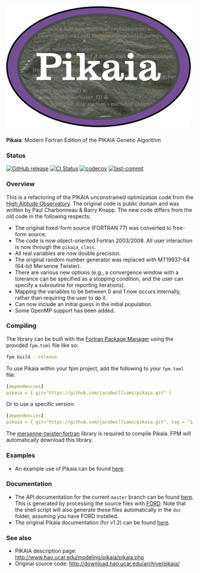 ![pikaia](media/logo.png)
============

**Pikaia**: Modern Fortran Edition of the PIKAIA Genetic Algorithm

### Status

[![GitHub release](https://img.shields.io/github/release/jacobwilliams/pikaia.svg)](https://github.com/jacobwilliams/pikaia/releases/latest)
[![CI Status](https://github.com/jacobwilliams/pikaia/actions/workflows/CI.yml/badge.svg)](https://github.com/jacobwilliams/pikaia/actions)
[![codecov](https://codecov.io/gh/jacobwilliams/pikaia/branch/master/graph/badge.svg)](https://codecov.io/gh/jacobwilliams/pikaia)
[![last-commit](https://img.shields.io/github/last-commit/jacobwilliams/pikaia)](https://github.com/jacobwilliams/pikaia/commits/master)

### Overview

This is a refactoring of the PIKAIA unconstrained optimization code from the [High Altitude Observatory](http://www.hao.ucar.edu/modeling/pikaia/pikaia.php).  The original code is public domain and was written by Paul Charbonneau & Barry Knapp.  The new code differs from the old code in the following respects:

  * The original fixed-form source (FORTRAN 77) was converted to free-form source.
  * The code is now object-oriented Fortran 2003/2008.  All user interaction is now through the   ```pikaia_class```.
  * All real variables are now double precision.
  * The original random number generator was replaced with MT19937-64 (64-bit Mersenne Twister).
  * There are various new options (e.g., a convergence window with a tolerance can be specified as a   stopping condition, and the user can specify a subroutine for reporting iterations).
  * Mapping the variables to be between 0 and 1 now occurs internally, rather than requiring the user   to do it.
  * Can now include an initial guess in the initial population.
  * Some OpenMP support has been added.

### Compiling

The library can be built with the [Fortran Package Manager](https://github.com/fortran-lang/fpm) using the provided `fpm.toml` file like so:

```bash
fpm build --release
```

To use Pikaia within your fpm project, add the following to your `fpm.toml` file:

```yml
[dependencies]
pikaia = { git="https://github.com/jacobwilliams/pikaia.git" }
```

Or to use a specific version:

```yml
[dependencies]
pikaia = { git="https://github.com/jacobwilliams/pikaia.git", tag = "1.0.1" }
```

The [mersenne-twister-fortran](https://github.com/jacobwilliams/mersenne-twister-fortran) library is required to compile Pikaia. FPM will automatically download this library.

### Examples

 * An example use of Pikaia can be found [here](http://degenerateconic.com/earth-mars-free-return/).

### Documentation

 * The API documentation for the current ```master``` branch can be found [here](https://jacobwilliams.github.io/pikaia/).  This is generated by processing the source files with [FORD](https://github.com/Fortran-FOSS-Programmers/ford).  Note that the shell script will also generate these files automatically in the ```doc``` folder, assuming you have FORD installed.
 * The original Pikaia documentation (for v1.2) can be found [here](http://www.hao.ucar.edu/modeling/pikaia/relnotes.ps).

### See also

 * PIKAIA description page: http://www.hao.ucar.edu/modeling/pikaia/pikaia.php
 * Original source code: http://download.hao.ucar.edu/archive/pikaia/

